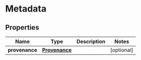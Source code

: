 # Metadata

## Properties
Name | Type | Description | Notes
------------ | ------------- | ------------- | -------------
**provenance** | [**Provenance**](Provenance.md) |  |  [optional]
